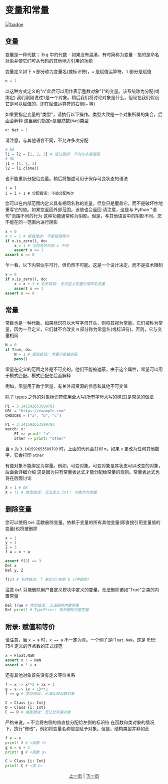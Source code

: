 # 变量和常量

[![badge](https://img.shields.io/endpoint.svg?url=https%3A%2F%2Fgezf7g7pd5.execute-api.ap-northeast-1.amazonaws.com%2Fdefault%2Fsource_up_to_date%3Fowner%3Derg-lang%26repos%3Derg%26ref%3Dmain%26path%3Ddoc/EN/syntax/02_name.md%26commit_hash%3D51de3c9d5a9074241f55c043b9951b384836b258)](https://gezf7g7pd5.execute-api.ap-northeast-1.amazonaws.com/default/source_up_to_date?owner=erg-lang&repos=erg&ref=main&path=doc/EN/syntax/02_name.md&commit_hash=51de3c9d5a9074241f55c043b9951b384836b258)

## 变量
变量是一种代数； Erg 中的代数 - 如果没有混淆，有时简称为变量 - 指的是命名对象并使它们可从代码的其他地方引用的功能

变量定义如下
`n` 部分称为变量名(或标识符)，`=` 是赋值运算符，`1` 部分是赋值

```python
n = 1
```

以这种方式定义的"n"此后可以用作表示整数对象"1"的变量。该系统称为分配(或绑定)
我们刚刚说过`1`是一个对象。稍后我们将讨论对象是什么，但现在我们假设它是可以赋值的，即在赋值运算符的右侧(`=` 等)

如果要指定变量的"类型"，请执行以下操作。类型大致是一个对象所属的集合，后面会解释
这里我们指定`n`是自然数(`Nat`)类型

```python
n: Nat = 1
```

请注意，与其他语言不同，不允许多次分配

```python
# NG
l1 = l2 = [1, 2, 3] # 语法错误: 不允许多重赋值
# OK
l1 = [1, 2, 3]
l2 = l1.clone()
```

也不能重新分配给变量。稍后将描述可用于保存可变状态的语法

```python,compile_fail
i = 1
i = i + 1 # 分配错误: 不能分配两次
```

您可以在内部范围内定义具有相同名称的变量，但您只是覆盖它，而不是破坏性地重写它的值。如果您返回外部范围，该值也会返回
请注意，这是与 Python "语句"范围不同的行为
这种功能通常称为阴影。但是，与其他语言中的阴影不同，您不能在同一范围内进行阴影

```python
x = 0
# x = 1 # 赋值错误: 不能赋值两次
if x.is_zero(), do:
    x = 1 # 与同名的外部 x 不同
    assert x == 1
assert x == 0
```

乍一看，以下内容似乎可行，但仍然不可能。这是一个设计决定，而不是技术限制

```python
x = 0
if x.is_zero(), do:
    x = x + 1 # 名称错误: 无法定义变量引用同名变量
    assert x == 1
assert x == 0
```

## 常量

常数也是一种代数。如果标识符以大写字母开头，则将其视为常量。它们被称为常量，因为一旦定义，它们就不会改变
`N` 部分称为常量名(或标识符)。否则，它与变量相同

```python
N = 0
if True, do:
    N = 1 # 赋值错误: 常量不能被遮蔽
    pass()
```

常量在定义的范围之外是不可变的。他们不能被遮蔽。由于这个属性，常量可以用于模式匹配。模式匹配在后面解释

例如，常量用于数学常量、有关外部资源的信息和其他不可变值

除了 [types](./type/01_type_system.md) 之外的对象标识符使用全大写(所有字母大写的样式)是常见的做法

```python
PI = 3.141592653589793
URL = "https://example.com"
CHOICES = ["a", "b", "c"]
```

```python
PI = 3.141592653589793
match! x:
    PI => print! "π"
    other => print! "other"
```

当 `x` 为 `3.141592653589793` 时，上面的代码会打印 `π`。如果 `x` 更改为任何其他数字，它会打印 `other`

有些对象不能绑定为常量。例如，可变对象。可变对象是其状态可以改变的对象，后面会详细介绍
这是因为只有常量表达式才能分配给常量的规则。常量表达式也将在后面讨论

```python
X = 1 # OK
X = !1 # 类型错误: 无法定义 Int！ 对象作为常量
```

## 删除变量

您可以使用 `Del` 函数删除变量。依赖于变量的所有其他变量(即直接引用变量值的变量)也将被删除

```python
x = 1
y = 2
Z = 3
f a = x + a

assert f(2) == 3
Del x
Del y, Z

f(2) # 名称错误: f 未定义(在第 6 行中删除)
```

注意 `Del` 只能删除用户自定义模块中定义的变量。无法删除诸如"True"之类的内置常量

```python
Del True # 类型错误: 无法删除内置常量
Del print! # TypeError: 无法删除内置变量
```

## 附录: 赋值和等价

请注意，当 `x = a` 时，`x == a` 不一定为真。一个例子是`Float.NaN`。这是 IEEE 754 定义的浮点数的正式规范

```python
x = Float.NaN
assert x ! = NaN
assert x ! = x
```

还有其他对象首先没有定义等价关系

```python
f = x -> x**2 + 2x + 1
g = x -> (x + 1)**2
f == g # 类型错误: 无法比较函数对象

C = Class {i: Int}
D = Class {i: Int}
C == D # 类型错误: 无法比较类对象
```

严格来说，`=` 不会将右侧的值直接分配给左侧的标识符
在函数和类对象的情况下，执行"修改"，例如将变量名称信息赋予对象。但是，结构类型并非如此

```python
f x = x
print! f # <函数 f>
g x = x + 1
print! g # <函数 g>

C = Class {i: Int}
print! C # <类 C>
```

<p align='center'>
    <a href='./01_literal.md'>上一页</a> | <a href='./03_declaration.md'>下一页</a>
</p>
